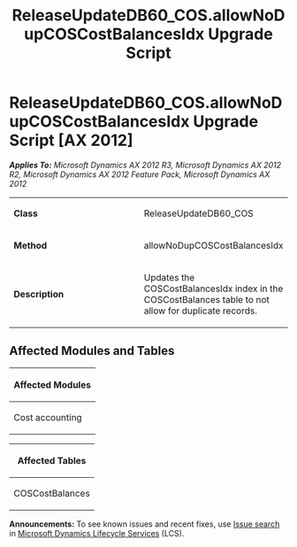﻿---
title: ReleaseUpdateDB60_COS.allowNoDupCOSCostBalancesIdx Upgrade Script
TOCTitle: ReleaseUpdateDB60_COS.allowNoDupCOSCostBalancesIdx Upgrade Script
ms:assetid: 71229dc7-b307-1d56-0353-72e810f7e50f
ms:mtpsurl: https://msdn.microsoft.com/en-us/library/JJ685774(v=AX.60)
ms:contentKeyID: 49708975
ms.date: 05/18/2015
mtps_version: v=AX.60
---

# ReleaseUpdateDB60\_COS.allowNoDupCOSCostBalancesIdx Upgrade Script [AX 2012]


_**Applies To:** Microsoft Dynamics AX 2012 R3, Microsoft Dynamics AX 2012 R2, Microsoft Dynamics AX 2012 Feature Pack, Microsoft Dynamics AX 2012_

<table>
<colgroup>
<col style="width: 50%" />
<col style="width: 50%" />
</colgroup>
<tbody>
<tr class="odd">
<td><p><strong>Class</strong></p></td>
<td><p>ReleaseUpdateDB60_COS</p></td>
</tr>
<tr class="even">
<td><p><strong>Method</strong></p></td>
<td><p>allowNoDupCOSCostBalancesIdx</p></td>
</tr>
<tr class="odd">
<td><p><strong>Description</strong></p></td>
<td><p>Updates the COSCostBalancesIdx index in the COSCostBalances table to not allow for duplicate records.</p></td>
</tr>
</tbody>
</table>


## Affected Modules and Tables

<table>
<colgroup>
<col style="width: 100%" />
</colgroup>
<thead>
<tr class="header">
<th><p>Affected Modules</p></th>
</tr>
</thead>
<tbody>
<tr class="odd">
<td><p>Cost accounting</p></td>
</tr>
</tbody>
</table>


<table>
<colgroup>
<col style="width: 100%" />
</colgroup>
<thead>
<tr class="header">
<th><p>Affected Tables</p></th>
</tr>
</thead>
<tbody>
<tr class="odd">
<td><p>COSCostBalances</p></td>
</tr>
</tbody>
</table>

  
**Announcements:** To see known issues and recent fixes, use [Issue search](http://go.microsoft.com/fwlink/?linkid=389258) in [Microsoft Dynamics Lifecycle Services](http://go.microsoft.com/fwlink/?linkid=306505) (LCS).

